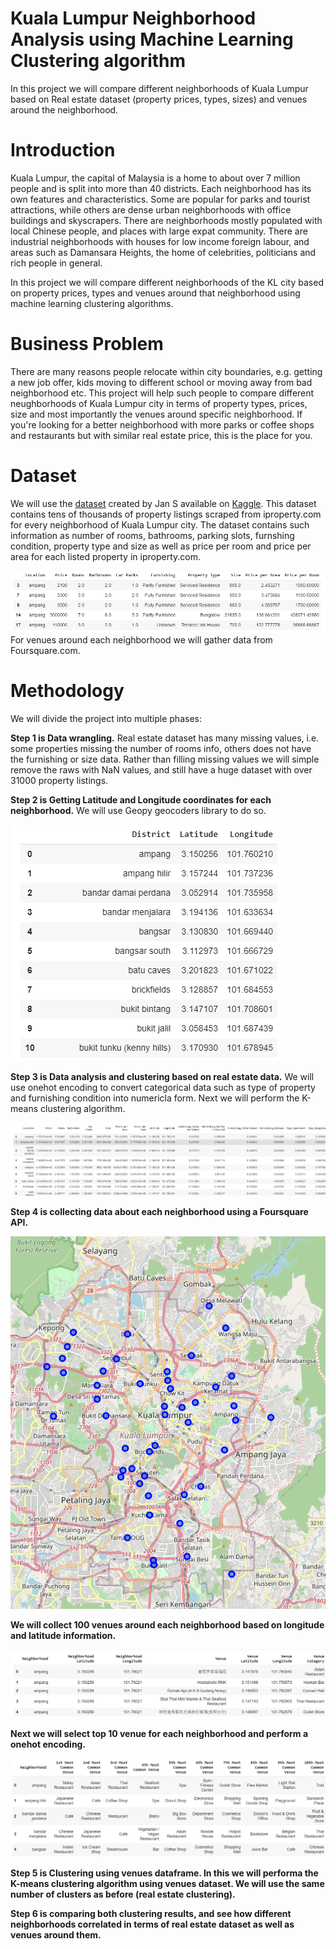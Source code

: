 # Kuala Lumpur Neighborhood Analysis using Machine Learning Clustering algorithm
In this project we will compare different neighborhoods of Kuala Lumpur based on Real estate dataset (property prices, types, sizes) and venues around the neighborhood.

# Introduction

Kuala Lumpur, the capital of Malaysia is a home to about over 7 million people and is split into more than 40 districts. Each neighborhood has its own features and characteristics. Some are popular for parks and tourist attractions, while others are dense urban neighborhoods with office buildings and skyscrapers. There are neighborhoods mostly populated with local Chinese people, and places with large expat community.
There are industrial neighborhoods with houses for low income foreign labour, and areas such as Damansara Heights, the home of celebrities, politicians and rich people in general.

In this project we will compare different neighborhoods of the KL city based on property prices, types and venues around that neighborhood using machine learning clustering algorithms.

# Business Problem

There are many reasons people relocate within city boundaries, e.g. getting a new job offer, kids moving to different school or moving away from bad neighborhood etc. This project will help such people to compare different neughborhoods of Kuala Lumpur city in terms of property types, prices, size and most importantly the venues around specific neighborhood. If you're looking for a better neighborhood with more parks or coffee shops and restaurants but with similar real estate price, this is the place for you.

# Dataset
We will use the [dataset](https://www.kaggle.com/dragonduck/property-listing-analysis) created by Jan S available on [Kaggle](https://www.kaggle.com).
This dataset contains tens of thousands of property listings scraped from iproperty.com for every neighborhood of Kuala Lumpur city.
The dataset contains such information as number of rooms, bathrooms, parking slots, furnshing condition, property type and size as well as price per room and price per area for each listed property in iproperty.com.

![Real estate dataset KL](images/figure1.png)
For venues around each neighborhood we will gather data from Foursquare.com.

# Methodology
We will divide the project into multiple phases:

<b>Step 1 is Data wrangling.</b> Real estate dataset has many missing values, i.e. some properties missing the number of rooms info, others does not have the furnishing or size data. Rather than filling missing values we will simple remove the raws with NaN values, and still have a huge dataset with over 31000 property listings.

<b>Step 2 is Getting Latitude and Longitude coordinates for each  neighborhood.</b> We will use Geopy geocoders library to do so.

![](/images/figure2.png)

<b>Step 3 is Data analysis and clustering based on real estate data.</b> We will use onehot encoding to convert categorical data such as type of property and furnishing condition into numericla form. Next we will perform the K-means clustering algorithm.

![](/images/figure2a.png)

<b>Step 4 is collecting data about each neighborhood using a Foursquare API.
  
![](/images/figure3.png)

We will collect 100 venues around each neighborhood based on longitude and latitude information.

![](/images/figure3a.png)

Next we will select top 10 venue for each neighborhood and perform a onehot encoding.

![](/images/figure3b.png)

<b>Step 5 is Clustering using venues dataframe.</b> In this we will performa the K-means clustering algorithm using venues dataset. We will use the same number of clusters as before (real estate clustering). 

<b>Step 6 is comparing both clustering results,</b> and see how different neighborhoods correlated in terms of real estate dataset as well as venues around them. 
